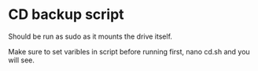 # CD backup script
Should be run as sudo as it mounts the drive itself.

Make sure to set varibles in script before running first, nano cd.sh and you will see.
